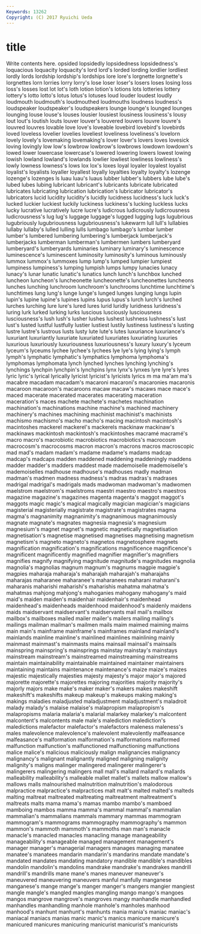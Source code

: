 ```yaml
---
Keywords: 13262 
Copyright: (C) 2017 Ryuichi Ueda
---
```


# title

Write contents here.
opsided lopsidedly lopsidedness lopsidedness's
loquacious loquacity loquacity's lord lord's lorded lording lordlier lordliest lordly
lords lordship lordship's lordships lore lore's lorgnette lorgnette's lorgnettes lorn
lorries lorry lorry's lose loser loser's losers loses losing loss
loss's losses lost lot lot's loth lotion lotion's lotions lots
lotteries lottery lottery's lotto lotto's lotus lotus's lotuses loud louder
loudest loudly loudmouth loudmouth's loudmouthed loudmouths loudness loudness's loudspeaker loudspeaker's
loudspeakers lounge lounge's lounged lounges lounging louse louse's louses lousier
lousiest lousiness lousiness's lousy lout lout's loutish louts louver louver's
louvered louvers louvre louvre's louvred louvres lovable love love's loveable
lovebird lovebird's lovebirds loved loveless lovelier lovelies loveliest loveliness loveliness's
lovelorn lovely lovely's lovemaking lovemaking's lover lover's lovers loves lovesick
loving lovingly low low's lowbrow lowbrow's lowbrows lowdown lowdown's lowed
lower lowercase lowercase's lowered lowering lowers lowest lowing lowish lowland
lowland's lowlands lowlier lowliest lowliness lowliness's lowly lowness lowness's lows
lox lox's loxes loyal loyaler loyalest loyalist loyalist's loyalists loyaller
loyallest loyally loyalties loyalty loyalty's lozenge lozenge's lozenges ls luau
luau's luaus lubber lubber's lubbers lube lube's lubed lubes lubing
lubricant lubricant's lubricants lubricate lubricated lubricates lubricating lubrication lubrication's lubricator
lubricator's lubricators lucid lucidity lucidity's lucidly lucidness lucidness's luck luck's
lucked luckier luckiest luckily luckiness luckiness's lucking luckless lucks lucky
lucrative lucratively lucre lucre's ludicrous ludicrously ludicrousness ludicrousness's lug lug's
luggage luggage's lugged lugging lugs lugubrious lugubriously lugubriousness lugubriousness's lukewarm
lull lull's lullabies lullaby lullaby's lulled lulling lulls lumbago lumbago's
lumbar lumber lumber's lumbered lumbering lumbering's lumberjack lumberjack's lumberjacks lumberman
lumberman's lumbermen lumbers lumberyard lumberyard's lumberyards luminaries luminary luminary's luminescence
luminescence's luminescent luminosity luminosity's luminous luminously lummox lummox's lummoxes lump
lump's lumped lumpier lumpiest lumpiness lumpiness's lumping lumpish lumps lumpy
lunacies lunacy lunacy's lunar lunatic lunatic's lunatics lunch lunch's lunchbox
lunched luncheon luncheon's luncheonette luncheonette's luncheonettes luncheons lunches lunching lunchroom
lunchroom's lunchrooms lunchtime lunchtime's lunchtimes lung lung's lunge lunge's lunged
lunges lunging lungs lupin lupin's lupine lupine's lupines lupins lupus
lupus's lurch lurch's lurched lurches lurching lure lure's lured lures
lurid luridly luridness luridness's luring lurk lurked lurking lurks luscious
lusciously lusciousness lusciousness's lush lush's lusher lushes lushest lushness lushness's
lust lust's lusted lustful lustfully lustier lustiest lustily lustiness lustiness's
lusting lustre lustre's lustrous lusts lusty lute lute's lutes luxuriance
luxuriance's luxuriant luxuriantly luxuriate luxuriated luxuriates luxuriating luxuries luxurious luxuriously
luxuriousness luxuriousness's luxury luxury's lyceum lyceum's lyceums lychee lychee's lychees
lye lye's lying lying's lymph lymph's lymphatic lymphatic's lymphatics lymphoma
lymphoma's lymphomas lymphomata lynch lynched lynches lynching lynching's lynchings lynchpin
lynchpin's lynchpins lynx lynx's lynxes lyre lyre's lyres lyric lyric's
lyrical lyrically lyricist lyricist's lyricists lyrics m ma ma'am ma's
macabre macadam macadam's macaroni macaroni's macaronies macaronis macaroon macaroon's macaroons
macaw macaw's macaws mace mace's maced macerate macerated macerates macerating
maceration maceration's maces machete machete's machetes machination machination's machinations machine
machine's machined machinery machinery's machines machining machinist machinist's machinists machismo
machismo's macho macho's macing macintosh macintosh's macintoshes mackerel mackerel's mackerels
mackinaw mackinaw's mackinaws mackintosh mackintosh's mackintoshes macramé macramé's macro macro's
macrobiotic macrobiotics macrobiotics's macrocosm macrocosm's macrocosms macron macron's macrons macros
macroscopic mad mad's madam madam's madame madame's madams madcap madcap's
madcaps madden maddened maddening maddeningly maddens madder madder's madders maddest
made mademoiselle mademoiselle's mademoiselles madhouse madhouse's madhouses madly madman madman's
madmen madness madness's madras madras's madrases madrigal madrigal's madrigals mads
madwoman madwoman's madwomen maelstrom maelstrom's maelstroms maestri maestro maestro's maestros
magazine magazine's magazines magenta magenta's maggot maggot's maggots magic magic's
magical magically magician magician's magicians magisterial magisterially magistrate magistrate's magistrates
magma magma's magnanimity magnanimity's magnanimous magnanimously magnate magnate's magnates magnesia
magnesia's magnesium magnesium's magnet magnet's magnetic magnetically magnetisation magnetisation's magnetise
magnetised magnetises magnetising magnetism magnetism's magneto magneto's magnetos magnetosphere magnets
magnification magnification's magnifications magnificence magnificence's magnificent magnificently magnified magnifier magnifier's
magnifiers magnifies magnify magnifying magnitude magnitude's magnitudes magnolia magnolia's magnolias
magnum magnum's magnums magpie magpie's magpies maharaja maharaja's maharajah maharajah's
maharajahs maharajas maharanee maharanee's maharanees maharani maharani's maharanis maharishi maharishi's
maharishis mahatma mahatma's mahatmas mahjong mahjong's mahoganies mahogany mahogany's maid
maid's maiden maiden's maidenhair maidenhair's maidenhead maidenhead's maidenheads maidenhood maidenhood's
maidenly maidens maids maidservant maidservant's maidservants mail mail's mailbox mailbox's
mailboxes mailed mailer mailer's mailers mailing mailing's mailings mailman mailman's
mailmen mails maim maimed maiming maims main main's mainframe mainframe's
mainframes mainland mainland's mainlands mainline mainline's mainlined mainlines mainlining mainly
mainmast mainmast's mainmasts mains mainsail mainsail's mainsails mainspring mainspring's mainsprings
mainstay mainstay's mainstays mainstream mainstream's mainstreamed mainstreaming mainstreams maintain maintainability
maintainable maintained maintainer maintainers maintaining maintains maintenance maintenance's maize maize's
maizes majestic majestically majesties majesty majesty's major major's majored majorette
majorette's majorettes majoring majorities majority majority's majorly majors make make's
maker maker's makers makes makeshift makeshift's makeshifts makeup makeup's makeups
making making's makings maladies maladjusted maladjustment maladjustment's maladroit malady malady's
malaise malaise's malapropism malapropism's malapropisms malaria malaria's malarial malarkey malarkey's
malcontent malcontent's malcontents male male's malediction malediction's maledictions malefactor malefactor's
malefactors maleness maleness's males malevolence malevolence's malevolent malevolently malfeasance malfeasance's
malformation malformation's malformations malformed malfunction malfunction's malfunctioned malfunctioning malfunctions malice
malice's malicious maliciously malign malignancies malignancy malignancy's malignant malignantly maligned
maligning malignity malignity's maligns malinger malingered malingerer malingerer's malingerers malingering
malingers mall mall's mallard mallard's mallards malleability malleability's malleable mallet
mallet's mallets mallow mallow's mallows malls malnourished malnutrition malnutrition's malodorous
malpractice malpractice's malpractices malt malt's malted malted's malteds malting maltreat
maltreated maltreating maltreatment maltreatment's maltreats malts mama mama's mamas mambo
mambo's mamboed mamboing mambos mamma mamma's mammal mammal's mammalian mammalian's
mammalians mammals mammary mammas mammogram mammogram's mammograms mammography mammography's mammon
mammon's mammoth mammoth's mammoths man man's manacle manacle's manacled manacles
manacling manage manageability manageability's manageable managed management management's manager manager's
managerial managers manages managing manatee manatee's manatees mandarin mandarin's mandarins
mandate mandate's mandated mandates mandating mandatory mandible mandible's mandibles mandolin
mandolin's mandolins mandrake mandrake's mandrakes mandrill mandrill's mandrills mane mane's
manes maneuver maneuver's maneuvered maneuvering maneuvers manful manfully manganese manganese's
mange mange's manger manger's mangers mangier mangiest mangle mangle's mangled
mangles mangling mango mango's mangoes mangos mangrove mangrove's mangroves mangy
manhandle manhandled manhandles manhandling manhole manhole's manholes manhood manhood's manhunt
manhunt's manhunts mania mania's maniac maniac's maniacal maniacs manias manic
manic's manics manicure manicure's manicured manicures manicuring manicurist manicurist's manicurists
